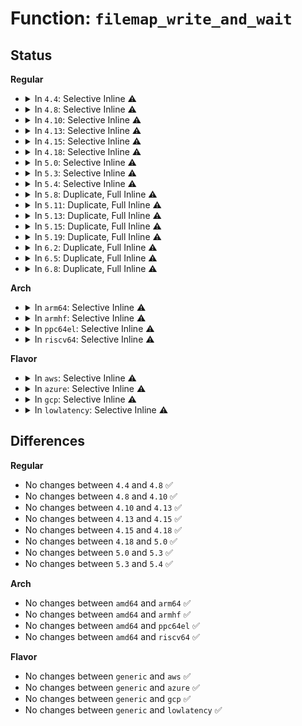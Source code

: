 # Function: <code>filemap_write_and_wait</code>

## Status
<b>Regular</b>
<ul>
<li>
<details>
<summary>In <code>4.4</code>: Selective Inline ⚠️</summary>

```c
int filemap_write_and_wait(struct address_space *mapping);
```

**Collision:** Unique Global

**Inline:** Selective

**Transformation:** False

**Instances:**

```
In mm/filemap.c (ffffffff8118e980)
Location: mm/filemap.c:444
Inline: True
Direct callers:
  - fs/ioctl.c:do_vfs_ioctl
  - fs/block_dev.c:set_blocksize
  - fs/block_dev.c:freeze_bdev
  - fs/block_dev.c:__blkdev_put
  - fs/ext4/inode.c:ext4_bmap
  - fs/ext4/inode.c:ext4_evict_inode
  - fs/ecryptfs/file.c:ecryptfs_flush
  - fs/ecryptfs/main.c:ecryptfs_put_lower_file
  - fs/fuse/file.c:fuse_vma_close
```
**Symbols:**

```
ffffffff8118e980-ffffffff8118e9ec: filemap_write_and_wait (STB_GLOBAL)
```
</details>
</li>
<li>
<details>
<summary>In <code>4.8</code>: Selective Inline ⚠️</summary>

```c
int filemap_write_and_wait(struct address_space *mapping);
```

**Collision:** Unique Global

**Inline:** Selective

**Transformation:** False

**Instances:**

```
In mm/filemap.c (ffffffff811a2510)
Location: mm/filemap.c:523
Inline: True
Direct callers:
  - fs/ioctl.c:do_vfs_ioctl
  - fs/block_dev.c:__blkdev_put
  - fs/block_dev.c:freeze_bdev
  - fs/block_dev.c:set_blocksize
  - fs/iomap.c:iomap_fiemap
  - fs/ext4/inode.c:ext4_change_inode_journal_flag
  - fs/ext4/inode.c:ext4_bmap
  - fs/ext4/inode.c:ext4_evict_inode
  - fs/ecryptfs/file.c:ecryptfs_flush
  - fs/ecryptfs/main.c:ecryptfs_put_lower_file
  - fs/fuse/file.c:fuse_vma_close
```
**Symbols:**

```
ffffffff811a2510-ffffffff811a2598: filemap_write_and_wait (STB_GLOBAL)
```
</details>
</li>
<li>
<details>
<summary>In <code>4.10</code>: Selective Inline ⚠️</summary>

```c
int filemap_write_and_wait(struct address_space *mapping);
```

**Collision:** Unique Global

**Inline:** Selective

**Transformation:** False

**Instances:**

```
In mm/filemap.c (ffffffff811b2350)
Location: mm/filemap.c:488
Inline: True
Direct callers:
  - fs/ioctl.c:do_vfs_ioctl
  - fs/block_dev.c:__blkdev_put
  - fs/block_dev.c:freeze_bdev
  - fs/block_dev.c:set_blocksize
  - fs/iomap.c:iomap_fiemap
  - fs/ext4/inode.c:ext4_change_inode_journal_flag
  - fs/ext4/inode.c:ext4_bmap
  - fs/ext4/inode.c:ext4_evict_inode
  - fs/ecryptfs/file.c:ecryptfs_flush
  - fs/ecryptfs/main.c:ecryptfs_put_lower_file
  - fs/fuse/file.c:fuse_vma_close
```
**Symbols:**

```
ffffffff811b2350-ffffffff811b23d8: filemap_write_and_wait (STB_GLOBAL)
```
</details>
</li>
<li>
<details>
<summary>In <code>4.13</code>: Selective Inline ⚠️</summary>

```c
int filemap_write_and_wait(struct address_space *mapping);
```

**Collision:** Unique Global

**Inline:** Selective

**Transformation:** False

**Instances:**

```
In mm/filemap.c (ffffffff811b8fd0)
Location: mm/filemap.c:516
Inline: True
Direct callers:
  - fs/ioctl.c:do_vfs_ioctl
  - fs/iomap.c:iomap_fiemap
  - fs/ext4/inode.c:ext4_change_inode_journal_flag
  - fs/ext4/inode.c:ext4_bmap
  - fs/ext4/inode.c:ext4_evict_inode
  - fs/ecryptfs/file.c:ecryptfs_flush
  - fs/ecryptfs/main.c:ecryptfs_put_lower_file
  - fs/fuse/file.c:fuse_vma_close
```
**Symbols:**

```
ffffffff811b8fd0-ffffffff811b9047: filemap_write_and_wait (STB_GLOBAL)
```
</details>
</li>
<li>
<details>
<summary>In <code>4.15</code>: Selective Inline ⚠️</summary>

```c
int filemap_write_and_wait(struct address_space *mapping);
```

**Collision:** Unique Global

**Inline:** Selective

**Transformation:** False

**Instances:**

```
In mm/filemap.c (ffffffff811cd8d0)
Location: mm/filemap.c:612
Inline: True
Direct callers:
  - fs/ioctl.c:do_vfs_ioctl
  - fs/iomap.c:iomap_fiemap
  - fs/ext4/inode.c:ext4_change_inode_journal_flag
  - fs/ext4/inode.c:ext4_bmap
  - fs/ext4/inode.c:ext4_evict_inode
  - fs/ecryptfs/file.c:ecryptfs_flush
  - fs/ecryptfs/main.c:ecryptfs_put_lower_file
  - fs/fuse/file.c:fuse_vma_close
```
**Symbols:**

```
ffffffff811cd8d0-ffffffff811cd951: filemap_write_and_wait (STB_GLOBAL)
```
</details>
</li>
<li>
<details>
<summary>In <code>4.18</code>: Selective Inline ⚠️</summary>

```c
int filemap_write_and_wait(struct address_space *mapping);
```

**Collision:** Unique Global

**Inline:** Selective

**Transformation:** False

**Instances:**

```
In mm/filemap.c (ffffffff811ef400)
Location: mm/filemap.c:612
Inline: True
Direct callers:
  - fs/ioctl.c:do_vfs_ioctl
  - fs/block_dev.c:__blkdev_put
  - fs/block_dev.c:freeze_bdev
  - fs/block_dev.c:set_blocksize
  - fs/iomap.c:iomap_bmap
  - fs/iomap.c:iomap_fiemap
  - fs/ext4/inode.c:ext4_change_inode_journal_flag
  - fs/ext4/inode.c:ext4_bmap
  - fs/ext4/inode.c:ext4_evict_inode
  - fs/ecryptfs/file.c:ecryptfs_flush
  - fs/ecryptfs/main.c:ecryptfs_put_lower_file
  - fs/fuse/file.c:fuse_vma_close
```
**Symbols:**

```
ffffffff811ef400-ffffffff811ef481: filemap_write_and_wait (STB_GLOBAL)
```
</details>
</li>
<li>
<details>
<summary>In <code>5.0</code>: Selective Inline ⚠️</summary>

```c
int filemap_write_and_wait(struct address_space *mapping);
```

**Collision:** Unique Global

**Inline:** Selective

**Transformation:** False

**Instances:**

```
In mm/filemap.c (ffffffff81200c00)
Location: mm/filemap.c:589
Inline: True
Direct callers:
  - fs/ioctl.c:do_vfs_ioctl
  - fs/block_dev.c:__blkdev_put
  - fs/block_dev.c:freeze_bdev
  - fs/block_dev.c:set_blocksize
  - fs/iomap.c:iomap_bmap
  - fs/iomap.c:iomap_fiemap
  - fs/ext4/inode.c:ext4_change_inode_journal_flag
  - fs/ext4/inode.c:ext4_bmap
  - fs/ext4/inode.c:ext4_evict_inode
  - fs/ext4/ioctl.c:ext4_ioctl
  - fs/ext4/ioctl.c:ext4_ioctl
  - fs/ecryptfs/file.c:ecryptfs_flush
  - fs/ecryptfs/main.c:ecryptfs_put_lower_file
  - fs/fuse/file.c:fuse_vma_close
```
**Symbols:**

```
ffffffff81200c00-ffffffff81200c81: filemap_write_and_wait (STB_GLOBAL)
```
</details>
</li>
<li>
<details>
<summary>In <code>5.3</code>: Selective Inline ⚠️</summary>

```c
int filemap_write_and_wait(struct address_space *mapping);
```

**Collision:** Unique Global

**Inline:** Selective

**Transformation:** False

**Instances:**

```
In mm/filemap.c (ffffffff81218820)
Location: mm/filemap.c:626
Inline: True
Direct callers:
  - fs/ioctl.c:do_vfs_ioctl
  - fs/block_dev.c:__blkdev_put
  - fs/block_dev.c:freeze_bdev
  - fs/block_dev.c:set_blocksize
  - fs/iomap/fiemap.c:iomap_bmap
  - fs/iomap/fiemap.c:iomap_fiemap
  - fs/ext4/inode.c:ext4_change_inode_journal_flag
  - fs/ext4/inode.c:ext4_bmap
  - fs/ext4/inode.c:ext4_evict_inode
  - fs/ext4/ioctl.c:ext4_ioctl_setflags
  - fs/ext4/ioctl.c:swap_inode_boot_loader
  - fs/ext4/ioctl.c:swap_inode_boot_loader
  - fs/ecryptfs/file.c:ecryptfs_flush
  - fs/ecryptfs/main.c:ecryptfs_put_lower_file
  - fs/fuse/file.c:fuse_vma_close
```
**Symbols:**

```
ffffffff81218820-ffffffff812188a4: filemap_write_and_wait (STB_GLOBAL)
```
</details>
</li>
<li>
<details>
<summary>In <code>5.4</code>: Selective Inline ⚠️</summary>

```c
int filemap_write_and_wait(struct address_space *mapping);
```

**Collision:** Unique Global

**Inline:** Selective

**Transformation:** False

**Instances:**

```
In mm/filemap.c (ffffffff812260a0)
Location: mm/filemap.c:635
Inline: True
Direct callers:
  - mm/swapfile.c:__do_sys_swapon
  - fs/ioctl.c:do_vfs_ioctl
  - fs/block_dev.c:__blkdev_put
  - fs/block_dev.c:freeze_bdev
  - fs/block_dev.c:set_blocksize
  - fs/verity/enable.c:fsverity_ioctl_enable
  - fs/iomap/fiemap.c:iomap_bmap
  - fs/iomap/fiemap.c:iomap_fiemap
  - fs/ext4/inode.c:ext4_change_inode_journal_flag
  - fs/ext4/inode.c:ext4_bmap
  - fs/ext4/inode.c:ext4_evict_inode
  - fs/ext4/ioctl.c:ext4_ioctl
  - fs/ext4/ioctl.c:ext4_ioctl_setflags
  - fs/ext4/ioctl.c:swap_inode_boot_loader
  - fs/ext4/ioctl.c:swap_inode_boot_loader
  - fs/ext4/verity.c:ext4_end_enable_verity
  - fs/ecryptfs/file.c:ecryptfs_flush
  - fs/ecryptfs/main.c:ecryptfs_put_lower_file
  - fs/fuse/file.c:fuse_vma_close
```
**Symbols:**

```
ffffffff812260a0-ffffffff81226140: filemap_write_and_wait (STB_GLOBAL)
```
</details>
</li>
<li>
<details>
<summary>In <code>5.8</code>: Duplicate, Full Inline ⚠️</summary>

**Collision:** Static Duplication

**Inline:** Full

**Transformation:** False

**Instances:**

```
In mm/swapfile.c (ffffffff812bf6c3)
Location: include/linux/fs.h:2792
Inline: True
Inline callers:
  - mm/swapfile.c:__do_sys_swapon
```
```
In fs/ioctl.c (ffffffff8132b24f)
Location: include/linux/fs.h:2792
Inline: True
Inline callers:
  - fs/ioctl.c:fiemap_prep
```
```
In fs/block_dev.c (ffffffff813607a3)
Location: include/linux/fs.h:2792
Inline: True
Inline callers:
  - fs/block_dev.c:__blkdev_put
  - fs/block_dev.c:__blkdev_put
  - fs/block_dev.c:freeze_bdev
  - fs/block_dev.c:set_blocksize
```
```
In fs/verity/enable.c (ffffffff8139672d)
Location: include/linux/fs.h:2792
Inline: True
Inline callers:
  - fs/verity/enable.c:fsverity_ioctl_enable
```
```
In fs/iomap/fiemap.c (ffffffff813add55)
Location: include/linux/fs.h:2792
Inline: True
Inline callers:
  - fs/iomap/fiemap.c:iomap_bmap
```
```
In fs/ext4/inode.c (ffffffff813fffc8)
Location: include/linux/fs.h:2792
Inline: True
Inline callers:
  - fs/ext4/inode.c:ext4_change_inode_journal_flag
  - fs/ext4/inode.c:ext4_bmap
  - fs/ext4/inode.c:ext4_evict_inode
```
```
In fs/ext4/ioctl.c (ffffffff814012d5)
Location: include/linux/fs.h:2792
Inline: True
Inline callers:
  - fs/ext4/ioctl.c:ext4_ioctl_setflags
  - fs/ext4/ioctl.c:swap_inode_boot_loader
  - fs/ext4/ioctl.c:swap_inode_boot_loader
```
```
In fs/ext4/verity.c (ffffffff8143c21e)
Location: include/linux/fs.h:2792
Inline: True
Inline callers:
  - fs/ext4/verity.c:ext4_end_enable_verity
```
```
In fs/ecryptfs/file.c (ffffffff8145f26e)
Location: include/linux/fs.h:2792
Inline: True
Inline callers:
  - fs/ecryptfs/file.c:ecryptfs_flush
```
```
In fs/ecryptfs/main.c (ffffffff81461ebe)
Location: include/linux/fs.h:2792
Inline: True
Inline callers:
  - fs/ecryptfs/main.c:ecryptfs_put_lower_file
```
```
In fs/fuse/file.c (ffffffff81475aa5)
Location: include/linux/fs.h:2792
Inline: True
Inline callers:
  - fs/fuse/file.c:fuse_vma_close
```
</details>
</li>
<li>
<details>
<summary>In <code>5.11</code>: Duplicate, Full Inline ⚠️</summary>

**Collision:** Static Duplication

**Inline:** Full

**Transformation:** False

**Instances:**

```
In mm/swapfile.c (ffffffff812cb280)
Location: include/linux/fs.h:2654
Inline: True
Inline callers:
  - mm/swapfile.c:__do_sys_swapon
```
```
In fs/ioctl.c (ffffffff8133680f)
Location: include/linux/fs.h:2654
Inline: True
Inline callers:
  - fs/ioctl.c:fiemap_prep
```
```
In fs/block_dev.c (ffffffff8136dcd8)
Location: include/linux/fs.h:2654
Inline: True
Inline callers:
  - fs/block_dev.c:__blkdev_put
  - fs/block_dev.c:__blkdev_put
  - fs/block_dev.c:freeze_bdev
  - fs/block_dev.c:set_blocksize
```
```
In fs/verity/enable.c (ffffffff813a844d)
Location: include/linux/fs.h:2654
Inline: True
Inline callers:
  - fs/verity/enable.c:fsverity_ioctl_enable
```
```
In fs/iomap/fiemap.c (ffffffff813bf3c5)
Location: include/linux/fs.h:2654
Inline: True
Inline callers:
  - fs/iomap/fiemap.c:iomap_bmap
```
```
In fs/ext4/inode.c (ffffffff81412738)
Location: include/linux/fs.h:2654
Inline: True
Inline callers:
  - fs/ext4/inode.c:ext4_change_inode_journal_flag
  - fs/ext4/inode.c:ext4_bmap
  - fs/ext4/inode.c:ext4_evict_inode
```
```
In fs/ext4/ioctl.c (ffffffff81413b95)
Location: include/linux/fs.h:2654
Inline: True
Inline callers:
  - fs/ext4/ioctl.c:ext4_ioctl_setflags
  - fs/ext4/ioctl.c:swap_inode_boot_loader
  - fs/ext4/ioctl.c:swap_inode_boot_loader
```
```
In fs/ext4/verity.c (ffffffff81458516)
Location: include/linux/fs.h:2654
Inline: True
Inline callers:
  - fs/ext4/verity.c:ext4_end_enable_verity
```
```
In fs/ecryptfs/file.c (ffffffff8147af0e)
Location: include/linux/fs.h:2654
Inline: True
Inline callers:
  - fs/ecryptfs/file.c:ecryptfs_flush
```
```
In fs/ecryptfs/main.c (ffffffff8147da2e)
Location: include/linux/fs.h:2654
Inline: True
Inline callers:
  - fs/ecryptfs/main.c:ecryptfs_put_lower_file
```
```
In fs/fuse/file.c (ffffffff81490725)
Location: include/linux/fs.h:2654
Inline: True
Inline callers:
  - fs/fuse/file.c:fuse_vma_close
```
</details>
</li>
<li>
<details>
<summary>In <code>5.13</code>: Duplicate, Full Inline ⚠️</summary>

**Collision:** Static Duplication

**Inline:** Full

**Transformation:** False

**Instances:**

```
In mm/swapfile.c (ffffffff812d1e16)
Location: include/linux/fs.h:2890
Inline: True
Inline callers:
  - mm/swapfile.c:__do_sys_swapon
```
```
In fs/ioctl.c (ffffffff8133cb4c)
Location: include/linux/fs.h:2890
Inline: True
Inline callers:
  - fs/ioctl.c:fiemap_prep
```
```
In fs/block_dev.c (ffffffff8137467e)
Location: include/linux/fs.h:2890
Inline: True
Inline callers:
  - fs/block_dev.c:__blkdev_put
  - fs/block_dev.c:__blkdev_put
  - fs/block_dev.c:bdev_disk_changed
  - fs/block_dev.c:freeze_bdev
  - fs/block_dev.c:set_blocksize
```
```
In fs/verity/enable.c (ffffffff813af4a6)
Location: include/linux/fs.h:2890
Inline: True
Inline callers:
  - fs/verity/enable.c:fsverity_ioctl_enable
```
```
In fs/iomap/fiemap.c (ffffffff813c6505)
Location: include/linux/fs.h:2890
Inline: True
Inline callers:
  - fs/iomap/fiemap.c:iomap_bmap
```
```
In fs/ext4/inode.c (ffffffff81418b98)
Location: include/linux/fs.h:2890
Inline: True
Inline callers:
  - fs/ext4/inode.c:ext4_change_inode_journal_flag
  - fs/ext4/inode.c:ext4_bmap
  - fs/ext4/inode.c:ext4_evict_inode
```
```
In fs/ext4/ioctl.c (ffffffff81419e19)
Location: include/linux/fs.h:2890
Inline: True
Inline callers:
  - fs/ext4/ioctl.c:ext4_ioctl_setflags
  - fs/ext4/ioctl.c:swap_inode_boot_loader
  - fs/ext4/ioctl.c:swap_inode_boot_loader
```
```
In fs/ext4/verity.c (ffffffff8145deb8)
Location: include/linux/fs.h:2890
Inline: True
Inline callers:
  - fs/ext4/verity.c:ext4_end_enable_verity
```
```
In fs/ecryptfs/file.c (ffffffff8148094e)
Location: include/linux/fs.h:2890
Inline: True
Inline callers:
  - fs/ecryptfs/file.c:ecryptfs_flush
```
```
In fs/ecryptfs/main.c (ffffffff814835ee)
Location: include/linux/fs.h:2890
Inline: True
Inline callers:
  - fs/ecryptfs/main.c:ecryptfs_put_lower_file
```
```
In fs/fuse/file.c (ffffffff81496155)
Location: include/linux/fs.h:2890
Inline: True
Inline callers:
  - fs/fuse/file.c:fuse_vma_close
```
</details>
</li>
<li>
<details>
<summary>In <code>5.15</code>: Duplicate, Full Inline ⚠️</summary>

**Collision:** Static Duplication

**Inline:** Full

**Transformation:** False

**Instances:**

```
In mm/swapfile.c (ffffffff813177ec)
Location: include/linux/fs.h:2873
Inline: True
Inline callers:
  - mm/swapfile.c:__do_sys_swapon
```
```
In fs/ioctl.c (ffffffff8138a84c)
Location: include/linux/fs.h:2873
Inline: True
Inline callers:
  - fs/ioctl.c:fiemap_prep
```
```
In fs/verity/enable.c (ffffffff813ff056)
Location: include/linux/fs.h:2873
Inline: True
Inline callers:
  - fs/verity/enable.c:fsverity_ioctl_enable
```
```
In fs/iomap/fiemap.c (ffffffff814162b7)
Location: include/linux/fs.h:2873
Inline: True
Inline callers:
  - fs/iomap/fiemap.c:iomap_bmap
```
```
In fs/ext4/inode.c (ffffffff8146bdb7)
Location: include/linux/fs.h:2873
Inline: True
Inline callers:
  - fs/ext4/inode.c:ext4_change_inode_journal_flag
  - fs/ext4/inode.c:ext4_bmap
  - fs/ext4/inode.c:ext4_evict_inode
```
```
In fs/ext4/ioctl.c (ffffffff8146d009)
Location: include/linux/fs.h:2873
Inline: True
Inline callers:
  - fs/ext4/ioctl.c:ext4_ioctl_setflags
  - fs/ext4/ioctl.c:swap_inode_boot_loader
  - fs/ext4/ioctl.c:swap_inode_boot_loader
```
```
In fs/ext4/verity.c (ffffffff814b33d7)
Location: include/linux/fs.h:2873
Inline: True
Inline callers:
  - fs/ext4/verity.c:ext4_end_enable_verity
```
```
In fs/ecryptfs/file.c (ffffffff814d81ee)
Location: include/linux/fs.h:2873
Inline: True
Inline callers:
  - fs/ecryptfs/file.c:ecryptfs_flush
```
```
In fs/ecryptfs/main.c (ffffffff814dad6e)
Location: include/linux/fs.h:2873
Inline: True
Inline callers:
  - fs/ecryptfs/main.c:ecryptfs_put_lower_file
```
```
In fs/fuse/file.c (ffffffff814edc15)
Location: include/linux/fs.h:2873
Inline: True
Inline callers:
  - fs/fuse/file.c:fuse_vma_close
```
```
In block/bdev.c (ffffffff815c47b7)
Location: include/linux/fs.h:2873
Inline: True
Inline callers:
  - block/bdev.c:blkdev_put
  - block/bdev.c:blkdev_flush_mapping
  - block/bdev.c:freeze_bdev
  - block/bdev.c:set_blocksize
```
</details>
</li>
<li>
<details>
<summary>In <code>5.19</code>: Duplicate, Full Inline ⚠️</summary>

**Collision:** Static Duplication

**Inline:** Full

**Transformation:** False

**Instances:**

```
In mm/swapfile.c (ffffffff813829d1)
Location: include/linux/pagemap.h:58
Inline: True
Inline callers:
  - mm/swapfile.c:__do_sys_swapon
```
```
In fs/ioctl.c (ffffffff8140b9fd)
Location: include/linux/pagemap.h:58
Inline: True
Inline callers:
  - fs/ioctl.c:fiemap_prep
```
```
In fs/verity/enable.c (ffffffff81472bf2)
Location: include/linux/pagemap.h:58
Inline: True
Inline callers:
  - fs/verity/enable.c:fsverity_ioctl_enable
```
```
In fs/iomap/fiemap.c (ffffffff8148db77)
Location: include/linux/pagemap.h:58
Inline: True
Inline callers:
  - fs/iomap/fiemap.c:iomap_bmap
```
```
In fs/ext4/inode.c (ffffffff814ebe52)
Location: include/linux/pagemap.h:58
Inline: True
Inline callers:
  - fs/ext4/inode.c:ext4_change_inode_journal_flag
  - fs/ext4/inode.c:ext4_bmap
  - fs/ext4/inode.c:ext4_evict_inode
```
```
In fs/ext4/ioctl.c (ffffffff814ec79f)
Location: include/linux/pagemap.h:58
Inline: True
Inline callers:
  - fs/ext4/ioctl.c:ext4_ioctl_setflags
  - fs/ext4/ioctl.c:swap_inode_boot_loader
  - fs/ext4/ioctl.c:swap_inode_boot_loader
```
```
In fs/ext4/verity.c (ffffffff8153bfbf)
Location: include/linux/pagemap.h:58
Inline: True
Inline callers:
  - fs/ext4/verity.c:ext4_end_enable_verity
```
```
In fs/ecryptfs/file.c (ffffffff815658de)
Location: include/linux/pagemap.h:58
Inline: True
Inline callers:
  - fs/ecryptfs/file.c:ecryptfs_flush
```
```
In fs/ecryptfs/main.c (ffffffff815686fa)
Location: include/linux/pagemap.h:58
Inline: True
Inline callers:
  - fs/ecryptfs/main.c:ecryptfs_put_lower_file
```
```
In block/bdev.c (ffffffff8166ede7)
Location: include/linux/pagemap.h:58
Inline: True
Inline callers:
  - block/bdev.c:blkdev_put
  - block/bdev.c:blkdev_flush_mapping
  - block/bdev.c:freeze_bdev
  - block/bdev.c:set_blocksize
```
</details>
</li>
<li>
<details>
<summary>In <code>6.2</code>: Duplicate, Full Inline ⚠️</summary>

**Collision:** Static Duplication

**Inline:** Full

**Transformation:** False

**Instances:**

```
In mm/swapfile.c (ffffffff813fc735)
Location: include/linux/pagemap.h:58
Inline: True
Inline callers:
  - mm/swapfile.c:__do_sys_swapon
```
```
In fs/ioctl.c (ffffffff814963cd)
Location: include/linux/pagemap.h:58
Inline: True
Inline callers:
  - fs/ioctl.c:fiemap_prep
```
```
In fs/verity/enable.c (ffffffff81504949)
Location: include/linux/pagemap.h:58
Inline: True
Inline callers:
  - fs/verity/enable.c:fsverity_ioctl_enable
```
```
In fs/iomap/fiemap.c (ffffffff81521357)
Location: include/linux/pagemap.h:58
Inline: True
Inline callers:
  - fs/iomap/fiemap.c:iomap_bmap
```
```
In fs/ext4/inode.c (ffffffff81585bab)
Location: include/linux/pagemap.h:58
Inline: True
Inline callers:
  - fs/ext4/inode.c:ext4_change_inode_journal_flag
  - fs/ext4/inode.c:ext4_bmap
  - fs/ext4/inode.c:ext4_evict_inode
```
```
In fs/ext4/ioctl.c (ffffffff8158651c)
Location: include/linux/pagemap.h:58
Inline: True
Inline callers:
  - fs/ext4/ioctl.c:ext4_ioctl_setflags
  - fs/ext4/ioctl.c:swap_inode_boot_loader
  - fs/ext4/ioctl.c:swap_inode_boot_loader
```
```
In fs/ext4/verity.c (ffffffff815da66f)
Location: include/linux/pagemap.h:58
Inline: True
Inline callers:
  - fs/ext4/verity.c:ext4_end_enable_verity
```
```
In fs/ecryptfs/file.c (ffffffff81608b5e)
Location: include/linux/pagemap.h:58
Inline: True
Inline callers:
  - fs/ecryptfs/file.c:ecryptfs_flush
```
```
In fs/ecryptfs/main.c (ffffffff8160c01a)
Location: include/linux/pagemap.h:58
Inline: True
Inline callers:
  - fs/ecryptfs/main.c:ecryptfs_put_lower_file
```
```
In block/bdev.c (ffffffff8172a0ba)
Location: include/linux/pagemap.h:58
Inline: True
Inline callers:
  - block/bdev.c:blkdev_put
  - block/bdev.c:blkdev_flush_mapping
  - block/bdev.c:freeze_bdev
  - block/bdev.c:set_blocksize
```
</details>
</li>
<li>
<details>
<summary>In <code>6.5</code>: Duplicate, Full Inline ⚠️</summary>

**Collision:** Static Duplication

**Inline:** Full

**Transformation:** False

**Instances:**

```
In mm/swapfile.c (ffffffff8142fa3f)
Location: include/linux/pagemap.h:62
Inline: True
Inline callers:
  - mm/swapfile.c:__do_sys_swapon
```
```
In fs/ioctl.c (ffffffff814cb2cd)
Location: include/linux/pagemap.h:62
Inline: True
Inline callers:
  - fs/ioctl.c:fiemap_prep
```
```
In fs/iomap/fiemap.c (ffffffff81559397)
Location: include/linux/pagemap.h:62
Inline: True
Inline callers:
  - fs/iomap/fiemap.c:iomap_bmap
```
```
In fs/ext4/inode.c (ffffffff815bc2a9)
Location: include/linux/pagemap.h:62
Inline: True
Inline callers:
  - fs/ext4/inode.c:ext4_change_inode_journal_flag
  - fs/ext4/inode.c:ext4_bmap
```
```
In fs/ext4/ioctl.c (ffffffff815bcc5c)
Location: include/linux/pagemap.h:62
Inline: True
Inline callers:
  - fs/ext4/ioctl.c:ext4_ioctl_setflags
  - fs/ext4/ioctl.c:swap_inode_boot_loader
  - fs/ext4/ioctl.c:swap_inode_boot_loader
```
```
In fs/ext4/verity.c (ffffffff81612442)
Location: include/linux/pagemap.h:62
Inline: True
Inline callers:
  - fs/ext4/verity.c:ext4_end_enable_verity
```
```
In fs/ecryptfs/file.c (ffffffff816409c1)
Location: include/linux/pagemap.h:62
Inline: True
Inline callers:
  - fs/ecryptfs/file.c:ecryptfs_flush
```
```
In fs/ecryptfs/main.c (ffffffff81643f0a)
Location: include/linux/pagemap.h:62
Inline: True
Inline callers:
  - fs/ecryptfs/main.c:ecryptfs_put_lower_file
```
```
In block/bdev.c (ffffffff81766458)
Location: include/linux/pagemap.h:62
Inline: True
Inline callers:
  - block/bdev.c:blkdev_put
  - block/bdev.c:blkdev_flush_mapping
  - block/bdev.c:freeze_bdev
  - block/bdev.c:set_blocksize
```
</details>
</li>
<li>
<details>
<summary>In <code>6.8</code>: Duplicate, Full Inline ⚠️</summary>

**Collision:** Static Duplication

**Inline:** Full

**Transformation:** False

**Instances:**

```
In mm/swapfile.c (ffffffff814695cd)
Location: include/linux/pagemap.h:62
Inline: True
Inline callers:
  - mm/swapfile.c:__do_sys_swapon
```
```
In fs/ioctl.c (ffffffff814fdb7d)
Location: include/linux/pagemap.h:62
Inline: True
Inline callers:
  - fs/ioctl.c:fiemap_prep
```
```
In fs/iomap/fiemap.c (ffffffff8158fb27)
Location: include/linux/pagemap.h:62
Inline: True
Inline callers:
  - fs/iomap/fiemap.c:iomap_bmap
```
```
In fs/ext4/inode.c (ffffffff815f5089)
Location: include/linux/pagemap.h:62
Inline: True
Inline callers:
  - fs/ext4/inode.c:ext4_change_inode_journal_flag
  - fs/ext4/inode.c:ext4_bmap
```
```
In fs/ext4/ioctl.c (ffffffff815f5a3a)
Location: include/linux/pagemap.h:62
Inline: True
Inline callers:
  - fs/ext4/ioctl.c:ext4_ioctl_setflags
  - fs/ext4/ioctl.c:swap_inode_boot_loader
  - fs/ext4/ioctl.c:swap_inode_boot_loader
```
```
In fs/ext4/verity.c (ffffffff8164b112)
Location: include/linux/pagemap.h:62
Inline: True
Inline callers:
  - fs/ext4/verity.c:ext4_end_enable_verity
```
```
In fs/ecryptfs/file.c (ffffffff81679f71)
Location: include/linux/pagemap.h:62
Inline: True
Inline callers:
  - fs/ecryptfs/file.c:ecryptfs_flush
```
```
In fs/ecryptfs/main.c (ffffffff8167d49a)
Location: include/linux/pagemap.h:62
Inline: True
Inline callers:
  - fs/ecryptfs/main.c:ecryptfs_put_lower_file
```
```
In block/bdev.c (ffffffff817a83ec)
Location: include/linux/pagemap.h:62
Inline: True
Inline callers:
  - block/bdev.c:bdev_mark_dead
  - block/bdev.c:bdev_release
  - block/bdev.c:blkdev_flush_mapping
  - block/bdev.c:bdev_freeze
  - block/bdev.c:set_blocksize
```
</details>
</li>
</ul>
<b>Arch</b>
<ul>
<li>
<details>
<summary>In <code>arm64</code>: Selective Inline ⚠️</summary>

```c
int filemap_write_and_wait(struct address_space *mapping);
```

**Collision:** Unique Global

**Inline:** Selective

**Transformation:** False

**Instances:**

```
In mm/filemap.c (ffff8000102b32e8)
Location: mm/filemap.c:635
Inline: True
Direct callers:
  - mm/swapfile.c:__do_sys_swapon
  - fs/ioctl.c:do_vfs_ioctl
  - fs/block_dev.c:__blkdev_put
  - fs/block_dev.c:freeze_bdev
  - fs/block_dev.c:set_blocksize
  - fs/verity/enable.c:fsverity_ioctl_enable
  - fs/iomap/fiemap.c:iomap_bmap
  - fs/iomap/fiemap.c:iomap_fiemap
  - fs/ext4/inode.c:ext4_change_inode_journal_flag
  - fs/ext4/inode.c:ext4_bmap
  - fs/ext4/inode.c:ext4_evict_inode
  - fs/ext4/ioctl.c:ext4_ioctl
  - fs/ext4/ioctl.c:ext4_ioctl_setflags
  - fs/ext4/ioctl.c:swap_inode_boot_loader
  - fs/ext4/ioctl.c:swap_inode_boot_loader
  - fs/ext4/verity.c:ext4_end_enable_verity
  - fs/ecryptfs/file.c:ecryptfs_flush
  - fs/ecryptfs/main.c:ecryptfs_put_lower_file
  - fs/fuse/file.c:fuse_vma_close
```
**Symbols:**

```
ffff8000102b32e8-ffff8000102b33a8: filemap_write_and_wait (STB_GLOBAL)
```
</details>
</li>
<li>
<details>
<summary>In <code>armhf</code>: Selective Inline ⚠️</summary>

```c
int filemap_write_and_wait(struct address_space *mapping);
```

**Collision:** Unique Global

**Inline:** Selective

**Transformation:** False

**Instances:**

```
In mm/filemap.c (c04e0500)
Location: mm/filemap.c:635
Inline: True
Direct callers:
  - mm/swapfile.c:__do_sys_swapon
  - fs/ioctl.c:do_vfs_ioctl
  - fs/block_dev.c:__blkdev_put
  - fs/block_dev.c:freeze_bdev
  - fs/block_dev.c:set_blocksize
  - fs/verity/enable.c:fsverity_ioctl_enable
  - fs/iomap/fiemap.c:iomap_bmap
  - fs/iomap/fiemap.c:iomap_fiemap
  - fs/ext4/inode.c:ext4_change_inode_journal_flag
  - fs/ext4/inode.c:ext4_bmap
  - fs/ext4/inode.c:ext4_evict_inode
  - fs/ext4/ioctl.c:ext4_ioctl
  - fs/ext4/ioctl.c:ext4_ioctl_setflags
  - fs/ext4/ioctl.c:swap_inode_boot_loader
  - fs/ext4/ioctl.c:swap_inode_boot_loader
  - fs/ext4/verity.c:ext4_end_enable_verity
  - fs/ecryptfs/file.c:ecryptfs_flush
  - fs/ecryptfs/main.c:ecryptfs_put_lower_file
  - fs/fuse/file.c:fuse_vma_close
```
**Symbols:**

```
c04e0500-c04e05a4: filemap_write_and_wait (STB_GLOBAL)
```
</details>
</li>
<li>
<details>
<summary>In <code>ppc64el</code>: Selective Inline ⚠️</summary>

```c
int filemap_write_and_wait(struct address_space *mapping);
```

**Collision:** Unique Global

**Inline:** Selective

**Transformation:** False

**Instances:**

```
In mm/filemap.c (c000000000369e40)
Location: mm/filemap.c:635
Inline: True
Direct callers:
  - mm/swapfile.c:__do_sys_swapon
  - fs/ioctl.c:do_vfs_ioctl
  - fs/block_dev.c:__blkdev_put
  - fs/block_dev.c:freeze_bdev
  - fs/block_dev.c:set_blocksize
  - fs/verity/enable.c:fsverity_ioctl_enable
  - fs/iomap/fiemap.c:iomap_bmap
  - fs/iomap/fiemap.c:iomap_fiemap
  - fs/ext4/inode.c:ext4_change_inode_journal_flag
  - fs/ext4/inode.c:ext4_bmap
  - fs/ext4/inode.c:ext4_evict_inode
  - fs/ext4/ioctl.c:ext4_ioctl
  - fs/ext4/ioctl.c:ext4_ioctl_setflags
  - fs/ext4/ioctl.c:swap_inode_boot_loader
  - fs/ext4/ioctl.c:swap_inode_boot_loader
  - fs/ext4/verity.c:ext4_end_enable_verity
  - fs/ecryptfs/file.c:ecryptfs_flush
  - fs/ecryptfs/main.c:ecryptfs_put_lower_file
  - fs/fuse/file.c:fuse_vma_close
```
**Symbols:**

```
c000000000369e40-c000000000369f2c: filemap_write_and_wait (STB_GLOBAL)
```
</details>
</li>
<li>
<details>
<summary>In <code>riscv64</code>: Selective Inline ⚠️</summary>

```c
int filemap_write_and_wait(struct address_space *mapping);
```

**Collision:** Unique Global

**Inline:** Selective

**Transformation:** False

**Instances:**

```
In mm/filemap.c (ffffffe0001d89fe)
Location: mm/filemap.c:635
Inline: True
Direct callers:
  - mm/swapfile.c:__do_sys_swapon
  - fs/ioctl.c:do_vfs_ioctl
  - fs/block_dev.c:__blkdev_put
  - fs/block_dev.c:freeze_bdev
  - fs/block_dev.c:set_blocksize
  - fs/verity/enable.c:fsverity_ioctl_enable
  - fs/iomap/fiemap.c:iomap_bmap
  - fs/iomap/fiemap.c:iomap_fiemap
  - fs/ext4/inode.c:ext4_change_inode_journal_flag
  - fs/ext4/inode.c:ext4_bmap
  - fs/ext4/inode.c:ext4_evict_inode
  - fs/ext4/ioctl.c:ext4_ioctl
  - fs/ext4/ioctl.c:ext4_ioctl_setflags
  - fs/ext4/ioctl.c:swap_inode_boot_loader
  - fs/ext4/ioctl.c:swap_inode_boot_loader
  - fs/ext4/verity.c:ext4_end_enable_verity
  - fs/ecryptfs/file.c:ecryptfs_flush
  - fs/ecryptfs/main.c:ecryptfs_put_lower_file
  - fs/fuse/file.c:fuse_vma_close
```
**Symbols:**

```
ffffffe0001d89fe-ffffffe0001d8ad2: filemap_write_and_wait (STB_GLOBAL)
```
</details>
</li>
</ul>
<b>Flavor</b>
<ul>
<li>
<details>
<summary>In <code>aws</code>: Selective Inline ⚠️</summary>

```c
int filemap_write_and_wait(struct address_space *mapping);
```

**Collision:** Unique Global

**Inline:** Selective

**Transformation:** False

**Instances:**

```
In mm/filemap.c (ffffffff8121e6f0)
Location: mm/filemap.c:635
Inline: True
Direct callers:
  - mm/swapfile.c:__do_sys_swapon
  - fs/ioctl.c:do_vfs_ioctl
  - fs/block_dev.c:__blkdev_put
  - fs/block_dev.c:freeze_bdev
  - fs/block_dev.c:set_blocksize
  - fs/verity/enable.c:fsverity_ioctl_enable
  - fs/iomap/fiemap.c:iomap_bmap
  - fs/iomap/fiemap.c:iomap_fiemap
  - fs/ext4/inode.c:ext4_change_inode_journal_flag
  - fs/ext4/inode.c:ext4_bmap
  - fs/ext4/inode.c:ext4_evict_inode
  - fs/ext4/ioctl.c:ext4_ioctl
  - fs/ext4/ioctl.c:ext4_ioctl_setflags
  - fs/ext4/ioctl.c:swap_inode_boot_loader
  - fs/ext4/ioctl.c:swap_inode_boot_loader
  - fs/ext4/verity.c:ext4_end_enable_verity
  - fs/ecryptfs/file.c:ecryptfs_flush
  - fs/ecryptfs/main.c:ecryptfs_put_lower_file
  - fs/fuse/file.c:fuse_vma_close
```
**Symbols:**

```
ffffffff8121e6f0-ffffffff8121e790: filemap_write_and_wait (STB_GLOBAL)
```
</details>
</li>
<li>
<details>
<summary>In <code>azure</code>: Selective Inline ⚠️</summary>

```c
int filemap_write_and_wait(struct address_space *mapping);
```

**Collision:** Unique Global

**Inline:** Selective

**Transformation:** False

**Instances:**

```
In mm/filemap.c (ffffffff812118b0)
Location: mm/filemap.c:635
Inline: True
Direct callers:
  - mm/swapfile.c:__do_sys_swapon
  - fs/ioctl.c:do_vfs_ioctl
  - fs/block_dev.c:__blkdev_put
  - fs/block_dev.c:freeze_bdev
  - fs/block_dev.c:set_blocksize
  - fs/verity/enable.c:fsverity_ioctl_enable
  - fs/iomap/fiemap.c:iomap_bmap
  - fs/iomap/fiemap.c:iomap_fiemap
  - fs/ext4/inode.c:ext4_change_inode_journal_flag
  - fs/ext4/inode.c:ext4_bmap
  - fs/ext4/inode.c:ext4_evict_inode
  - fs/ext4/ioctl.c:ext4_ioctl
  - fs/ext4/ioctl.c:ext4_ioctl_setflags
  - fs/ext4/ioctl.c:swap_inode_boot_loader
  - fs/ext4/ioctl.c:swap_inode_boot_loader
  - fs/ext4/verity.c:ext4_end_enable_verity
  - fs/ecryptfs/file.c:ecryptfs_flush
  - fs/ecryptfs/main.c:ecryptfs_put_lower_file
  - fs/fuse/file.c:fuse_vma_close
```
**Symbols:**

```
ffffffff812118b0-ffffffff81211950: filemap_write_and_wait (STB_GLOBAL)
```
</details>
</li>
<li>
<details>
<summary>In <code>gcp</code>: Selective Inline ⚠️</summary>

```c
int filemap_write_and_wait(struct address_space *mapping);
```

**Collision:** Unique Global

**Inline:** Selective

**Transformation:** False

**Instances:**

```
In mm/filemap.c (ffffffff8121c490)
Location: mm/filemap.c:635
Inline: True
Direct callers:
  - mm/swapfile.c:__do_sys_swapon
  - fs/ioctl.c:do_vfs_ioctl
  - fs/block_dev.c:__blkdev_put
  - fs/block_dev.c:freeze_bdev
  - fs/block_dev.c:set_blocksize
  - fs/verity/enable.c:fsverity_ioctl_enable
  - fs/iomap/fiemap.c:iomap_bmap
  - fs/iomap/fiemap.c:iomap_fiemap
  - fs/ext4/inode.c:ext4_change_inode_journal_flag
  - fs/ext4/inode.c:ext4_bmap
  - fs/ext4/inode.c:ext4_evict_inode
  - fs/ext4/ioctl.c:ext4_ioctl
  - fs/ext4/ioctl.c:ext4_ioctl_setflags
  - fs/ext4/ioctl.c:swap_inode_boot_loader
  - fs/ext4/ioctl.c:swap_inode_boot_loader
  - fs/ext4/verity.c:ext4_end_enable_verity
  - fs/ecryptfs/file.c:ecryptfs_flush
  - fs/ecryptfs/main.c:ecryptfs_put_lower_file
  - fs/fuse/file.c:fuse_vma_close
```
**Symbols:**

```
ffffffff8121c490-ffffffff8121c530: filemap_write_and_wait (STB_GLOBAL)
```
</details>
</li>
<li>
<details>
<summary>In <code>lowlatency</code>: Selective Inline ⚠️</summary>

```c
int filemap_write_and_wait(struct address_space *mapping);
```

**Collision:** Unique Global

**Inline:** Selective

**Transformation:** False

**Instances:**

```
In mm/filemap.c (ffffffff8122b520)
Location: mm/filemap.c:635
Inline: True
Direct callers:
  - mm/swapfile.c:__do_sys_swapon
  - fs/ioctl.c:do_vfs_ioctl
  - fs/block_dev.c:__blkdev_put
  - fs/block_dev.c:freeze_bdev
  - fs/block_dev.c:set_blocksize
  - fs/verity/enable.c:fsverity_ioctl_enable
  - fs/iomap/fiemap.c:iomap_bmap
  - fs/iomap/fiemap.c:iomap_fiemap
  - fs/ext4/inode.c:ext4_change_inode_journal_flag
  - fs/ext4/inode.c:ext4_bmap
  - fs/ext4/inode.c:ext4_evict_inode
  - fs/ext4/ioctl.c:ext4_ioctl
  - fs/ext4/ioctl.c:ext4_ioctl_setflags
  - fs/ext4/ioctl.c:swap_inode_boot_loader
  - fs/ext4/ioctl.c:swap_inode_boot_loader
  - fs/ext4/verity.c:ext4_end_enable_verity
  - fs/ecryptfs/file.c:ecryptfs_flush
  - fs/ecryptfs/main.c:ecryptfs_put_lower_file
  - fs/fuse/file.c:fuse_vma_close
```
**Symbols:**

```
ffffffff8122b520-ffffffff8122b5c0: filemap_write_and_wait (STB_GLOBAL)
```
</details>
</li>
</ul>

## Differences
<b>Regular</b>
<ul>
<li>
No changes between <code>4.4</code> and <code>4.8</code> ✅
</li>
<li>
No changes between <code>4.8</code> and <code>4.10</code> ✅
</li>
<li>
No changes between <code>4.10</code> and <code>4.13</code> ✅
</li>
<li>
No changes between <code>4.13</code> and <code>4.15</code> ✅
</li>
<li>
No changes between <code>4.15</code> and <code>4.18</code> ✅
</li>
<li>
No changes between <code>4.18</code> and <code>5.0</code> ✅
</li>
<li>
No changes between <code>5.0</code> and <code>5.3</code> ✅
</li>
<li>
No changes between <code>5.3</code> and <code>5.4</code> ✅
</li>
</ul>
<b>Arch</b>
<ul>
<li>
No changes between <code>amd64</code> and <code>arm64</code> ✅
</li>
<li>
No changes between <code>amd64</code> and <code>armhf</code> ✅
</li>
<li>
No changes between <code>amd64</code> and <code>ppc64el</code> ✅
</li>
<li>
No changes between <code>amd64</code> and <code>riscv64</code> ✅
</li>
</ul>
<b>Flavor</b>
<ul>
<li>
No changes between <code>generic</code> and <code>aws</code> ✅
</li>
<li>
No changes between <code>generic</code> and <code>azure</code> ✅
</li>
<li>
No changes between <code>generic</code> and <code>gcp</code> ✅
</li>
<li>
No changes between <code>generic</code> and <code>lowlatency</code> ✅
</li>
</ul>
